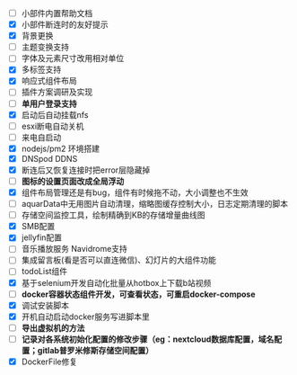 - [ ] 小部件内置帮助文档
- [x] 小部件断连时的友好提示
- [x] 背景更换
- [ ] 主题变换支持
- [ ] 字体及元素尺寸改用相对单位
- [X] 多标签支持
- [X] 响应式组件布局
- [ ] 插件方案调研及实现
- [ ] **单用户登录支持**
- [X] 启动后自动挂载nfs
- [ ] esxi断电自动关机
- [ ] 来电自启动
- [X] nodejs/pm2 环境搭建
- [X] DNSpod DDNS
- [X] 断连后又恢复连接时把error层隐藏掉
- [ ] **图标的设置页面改成全局浮动**
- [X] 组件布局管理还是有bug，组件有时候拖不动，大小调整也不生效
- [ ] aquarData中无用图片自动清理，缩略图缓存控制大小，日志定期清理的脚本
- [ ] 存储空间监控工具，绘制精确到KB的存储增量曲线图
- [X] SMB配置
- [X] jellyfin配置
- [ ] 音乐播放服务 Navidrome支持
- [ ] 集成留言板(看是否可以直连微信)、幻灯片的大组件功能
- [ ] todoList组件
- [X] 基于selenium开发自动化批量从hotbox上下载b站视频
- [ ] **docker容器状态组件开发，可查看状态，可重启docker-compose**
- [X] 调试安装脚本
- [X] 开机自动启动docker服务写进脚本里
- [ ] **导出虚拟机的方法**
- [ ] **记录对各系统初始化配置的修改步骤（eg：nextcloud数据库配置，域名配置；gitlab普罗米修斯存储空间配置）**
- [X] DockerFile修复
